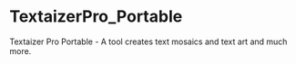 # TextaizerPro_Portable
Textaizer Pro Portable - A tool creates text mosaics and text art and much more.
